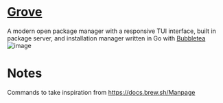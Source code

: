 # [Grove](https://github.com/tristanisham/grove)
A modern open package manager with a responsive TUI interface, built in package server, and installation manager written in Go with [Bubbletea](https://github.com/charmbracelet/bubbletea)
![image](https://user-images.githubusercontent.com/23124818/160960158-63d28322-64bb-4f55-b53f-8451d46918c8.png)


# Notes
Commands to take inspiration from https://docs.brew.sh/Manpage